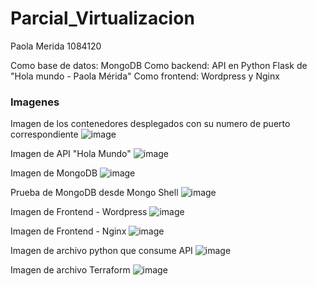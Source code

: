 # Parcial_Virtualizacion
Paola Merida 1084120

Como base de datos: MongoDB
Como backend: API en Python Flask de "Hola mundo - Paola Mérida"
Como frontend: Wordpress y Nginx

### Imagenes
Imagen de los contenedores desplegados con su numero de puerto correspondiente
![image](https://github.com/AnaMerida/Parcial_Virtualizacion/assets/70529789/7deec8d9-9bc0-4967-9cd0-8204674c784b)

Imagen de API "Hola Mundo"
![image](https://github.com/AnaMerida/Parcial_Virtualizacion/assets/70529789/f14fb39b-82fe-4987-b3e2-3a45cad5e582)

Imagen de MongoDB
![image](https://github.com/AnaMerida/Parcial_Virtualizacion/assets/70529789/0b87ec0e-9960-4f2f-bd21-5e759591f57a)

Prueba de MongoDB desde Mongo Shell
![image](https://github.com/AnaMerida/Parcial_Virtualizacion/assets/70529789/6d240924-dc19-4ae5-8c40-69354b0b0842)

Imagen de Frontend - Wordpress
![image](https://github.com/AnaMerida/Parcial_Virtualizacion/assets/70529789/7cc4cf55-bc1c-439f-bce5-3aa34e45569a)

Imagen de Frontend - Nginx
![image](https://github.com/AnaMerida/Parcial_Virtualizacion/assets/70529789/b057aeef-a5f6-49e1-a4f4-eefeeb484805)

Imagen de archivo python que consume API
![image](https://github.com/AnaMerida/Parcial_Virtualizacion/assets/70529789/b9d4f41c-5403-46e6-bd0f-1e1fc6abad26)

Imagen de archivo Terraform
![image](https://github.com/AnaMerida/Parcial_Virtualizacion/assets/70529789/87c8ca0e-20fb-4d72-a2ce-d352ed610e4f)

